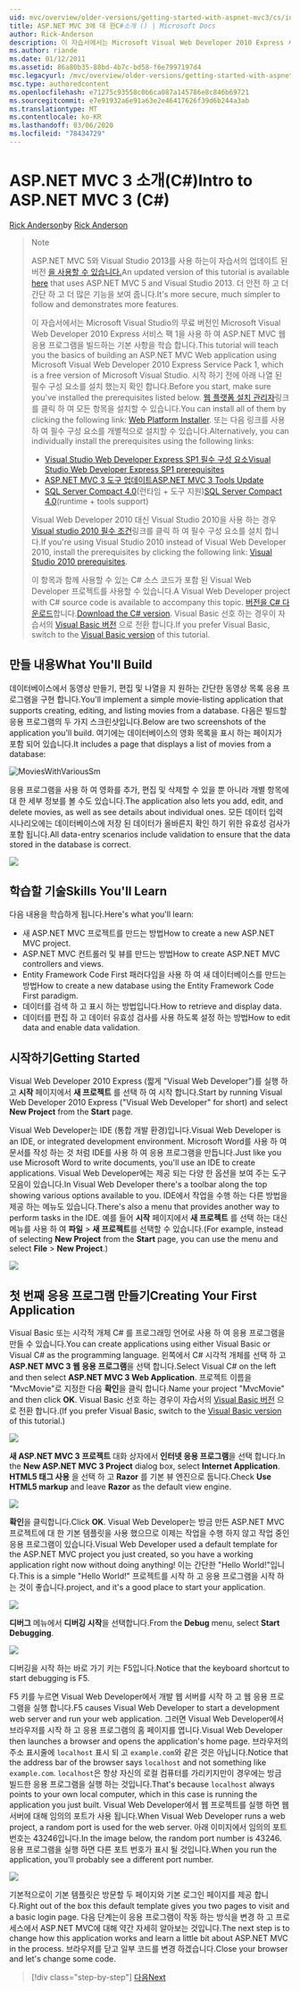 ```yaml
---
uid: mvc/overview/older-versions/getting-started-with-aspnet-mvc3/cs/intro-to-aspnet-mvc-3
title: ASP.NET MVC 3에 대 한C#소개 () | Microsoft Docs
author: Rick-Anderson
description: 이 자습서에서는 Microsoft Visual Web Developer 2010 Express 서비스 팩 1 (...)을 사용 하 여 ASP.NET MVC 웹 응용 프로그램을 빌드하는 기본 사항을 학습 합니다.
ms.author: riande
ms.date: 01/12/2011
ms.assetid: 86a80b35-88bd-4b7c-bd58-f6e7997197d4
msc.legacyurl: /mvc/overview/older-versions/getting-started-with-aspnet-mvc3/cs/intro-to-aspnet-mvc-3
msc.type: authoredcontent
ms.openlocfilehash: e71275c93558c0b6ca087a145786e8c846b69721
ms.sourcegitcommit: e7e91932a6e91a63e2e46417626f39d6b244a3ab
ms.translationtype: MT
ms.contentlocale: ko-KR
ms.lasthandoff: 03/06/2020
ms.locfileid: "78434729"
---
```

# <a name="intro-to-aspnet-mvc-3-c"></a><span data-ttu-id="7e905-103">ASP.NET MVC 3 소개(C#)</span><span class="sxs-lookup"><span data-stu-id="7e905-103">Intro to ASP.NET MVC 3 (C#)</span></span>

<span data-ttu-id="7e905-104">[Rick Anderson](https://twitter.com/RickAndMSFT)</span><span class="sxs-lookup"><span data-stu-id="7e905-104">by [Rick Anderson](https://twitter.com/RickAndMSFT)</span></span>

> > [!NOTE]
> > <span data-ttu-id="7e905-105">ASP.NET MVC 5와 Visual Studio 2013를 사용 하는이 자습서의 업데이트 된 버전 [을 사용할 수 있습니다.](../../../getting-started/introduction/getting-started.md)</span><span class="sxs-lookup"><span data-stu-id="7e905-105">An updated version of this tutorial is available [here](../../../getting-started/introduction/getting-started.md) that uses ASP.NET MVC 5 and Visual Studio 2013.</span></span> <span data-ttu-id="7e905-106">더 안전 하 고 더 간단 하 고 더 많은 기능을 보여 줍니다.</span><span class="sxs-lookup"><span data-stu-id="7e905-106">It's more secure, much simpler to follow and demonstrates more features.</span></span>
> 
> 
> <span data-ttu-id="7e905-107">이 자습서에서는 Microsoft Visual Studio의 무료 버전인 Microsoft Visual Web Developer 2010 Express 서비스 팩 1을 사용 하 여 ASP.NET MVC 웹 응용 프로그램을 빌드하는 기본 사항을 학습 합니다.</span><span class="sxs-lookup"><span data-stu-id="7e905-107">This tutorial will teach you the basics of building an ASP.NET MVC Web application using Microsoft Visual Web Developer 2010 Express Service Pack 1, which is a free version of Microsoft Visual Studio.</span></span> <span data-ttu-id="7e905-108">시작 하기 전에 아래 나열 된 필수 구성 요소를 설치 했는지 확인 합니다.</span><span class="sxs-lookup"><span data-stu-id="7e905-108">Before you start, make sure you've installed the prerequisites listed below.</span></span> <span data-ttu-id="7e905-109">[웹 플랫폼 설치 관리자](https://www.microsoft.com/web/gallery/install.aspx?appid=VWD2010SP1Pack)링크를 클릭 하 여 모든 항목을 설치할 수 있습니다.</span><span class="sxs-lookup"><span data-stu-id="7e905-109">You can install all of them by clicking the following link: [Web Platform Installer](https://www.microsoft.com/web/gallery/install.aspx?appid=VWD2010SP1Pack).</span></span> <span data-ttu-id="7e905-110">또는 다음 링크를 사용 하 여 필수 구성 요소를 개별적으로 설치할 수 있습니다.</span><span class="sxs-lookup"><span data-stu-id="7e905-110">Alternatively, you can individually install the prerequisites using the following links:</span></span>
> 
> - [<span data-ttu-id="7e905-111">Visual Studio Web Developer Express SP1 필수 구성 요소</span><span class="sxs-lookup"><span data-stu-id="7e905-111">Visual Studio Web Developer Express SP1 prerequisites</span></span>](https://www.microsoft.com/web/gallery/install.aspx?appid=VWD2010SP1Pack)
> - [<span data-ttu-id="7e905-112">ASP.NET MVC 3 도구 업데이트</span><span class="sxs-lookup"><span data-stu-id="7e905-112">ASP.NET MVC 3 Tools Update</span></span>](https://www.microsoft.com/web/gallery/install.aspx?appsxml=&amp;appid=MVC3)
> - <span data-ttu-id="7e905-113">[SQL Server Compact 4.0](https://www.microsoft.com/web/gallery/install.aspx?appid=SQLCE;SQLCEVSTools_4_0)(런타임 + 도구 지원)</span><span class="sxs-lookup"><span data-stu-id="7e905-113">[SQL Server Compact 4.0](https://www.microsoft.com/web/gallery/install.aspx?appid=SQLCE;SQLCEVSTools_4_0)(runtime + tools support)</span></span>
> 
> <span data-ttu-id="7e905-114">Visual Web Developer 2010 대신 Visual Studio 2010을 사용 하는 경우 [Visual studio 2010 필수 조건](https://www.microsoft.com/web/gallery/install.aspx?appsxml=&amp;appid=VS2010SP1Pack)링크를 클릭 하 여 필수 구성 요소를 설치 합니다.</span><span class="sxs-lookup"><span data-stu-id="7e905-114">If you're using Visual Studio 2010 instead of Visual Web Developer 2010, install the prerequisites by clicking the following link: [Visual Studio 2010 prerequisites](https://www.microsoft.com/web/gallery/install.aspx?appsxml=&amp;appid=VS2010SP1Pack).</span></span>
> 
> <span data-ttu-id="7e905-115">이 항목과 함께 사용할 수 있는 C# 소스 코드가 포함 된 Visual Web Developer 프로젝트를 사용할 수 있습니다.</span><span class="sxs-lookup"><span data-stu-id="7e905-115">A Visual Web Developer project with C# source code is available to accompany this topic.</span></span> <span data-ttu-id="7e905-116">[버전을 C# 다운로드](https://code.msdn.microsoft.com/Introduction-to-MVC-3-10d1b098)합니다.</span><span class="sxs-lookup"><span data-stu-id="7e905-116">[Download the C# version](https://code.msdn.microsoft.com/Introduction-to-MVC-3-10d1b098).</span></span> <span data-ttu-id="7e905-117">Visual Basic 선호 하는 경우이 자습서의 [Visual Basic 버전](../vb/intro-to-aspnet-mvc-3.md) 으로 전환 합니다.</span><span class="sxs-lookup"><span data-stu-id="7e905-117">If you prefer Visual Basic, switch to the [Visual Basic version](../vb/intro-to-aspnet-mvc-3.md) of this tutorial.</span></span>

## <a name="what-youll-build"></a><span data-ttu-id="7e905-118">만들 내용</span><span class="sxs-lookup"><span data-stu-id="7e905-118">What You'll Build</span></span>

<span data-ttu-id="7e905-119">데이터베이스에서 동영상 만들기, 편집 및 나열을 지 원하는 간단한 동영상 목록 응용 프로그램을 구현 합니다.</span><span class="sxs-lookup"><span data-stu-id="7e905-119">You'll implement a simple movie-listing application that supports creating, editing, and listing movies from a database.</span></span> <span data-ttu-id="7e905-120">다음은 빌드할 응용 프로그램의 두 가지 스크린샷입니다.</span><span class="sxs-lookup"><span data-stu-id="7e905-120">Below are two screenshots of the application you'll build.</span></span> <span data-ttu-id="7e905-121">여기에는 데이터베이스의 영화 목록을 표시 하는 페이지가 포함 되어 있습니다.</span><span class="sxs-lookup"><span data-stu-id="7e905-121">It includes a page that displays a list of movies from a database:</span></span>

![MoviesWithVariousSm](intro-to-aspnet-mvc-3/_static/image1.png)

<span data-ttu-id="7e905-123">응용 프로그램을 사용 하 여 영화를 추가, 편집 및 삭제할 수 있을 뿐 아니라 개별 항목에 대 한 세부 정보를 볼 수도 있습니다.</span><span class="sxs-lookup"><span data-stu-id="7e905-123">The application also lets you add, edit, and delete movies, as well as see details about individual ones.</span></span> <span data-ttu-id="7e905-124">모든 데이터 입력 시나리오에는 데이터베이스에 저장 된 데이터가 올바른지 확인 하기 위한 유효성 검사가 포함 됩니다.</span><span class="sxs-lookup"><span data-stu-id="7e905-124">All data-entry scenarios include validation to ensure that the data stored in the database is correct.</span></span>

![](intro-to-aspnet-mvc-3/_static/image2.png)

## <a name="skills-youll-learn"></a><span data-ttu-id="7e905-125">학습할 기술</span><span class="sxs-lookup"><span data-stu-id="7e905-125">Skills You'll Learn</span></span>

<span data-ttu-id="7e905-126">다음 내용을 학습하게 됩니다.</span><span class="sxs-lookup"><span data-stu-id="7e905-126">Here's what you'll learn:</span></span>

- <span data-ttu-id="7e905-127">새 ASP.NET MVC 프로젝트를 만드는 방법</span><span class="sxs-lookup"><span data-stu-id="7e905-127">How to create a new ASP.NET MVC project.</span></span>
- <span data-ttu-id="7e905-128">ASP.NET MVC 컨트롤러 및 뷰를 만드는 방법</span><span class="sxs-lookup"><span data-stu-id="7e905-128">How to create ASP.NET MVC controllers and views.</span></span>
- <span data-ttu-id="7e905-129">Entity Framework Code First 패러다임을 사용 하 여 새 데이터베이스를 만드는 방법</span><span class="sxs-lookup"><span data-stu-id="7e905-129">How to create a new database using the Entity Framework Code First paradigm.</span></span>
- <span data-ttu-id="7e905-130">데이터를 검색 하 고 표시 하는 방법입니다.</span><span class="sxs-lookup"><span data-stu-id="7e905-130">How to retrieve and display data.</span></span>
- <span data-ttu-id="7e905-131">데이터를 편집 하 고 데이터 유효성 검사를 사용 하도록 설정 하는 방법</span><span class="sxs-lookup"><span data-stu-id="7e905-131">How to edit data and enable data validation.</span></span>

## <a name="getting-started"></a><span data-ttu-id="7e905-132">시작하기</span><span class="sxs-lookup"><span data-stu-id="7e905-132">Getting Started</span></span>

<span data-ttu-id="7e905-133">Visual Web Developer 2010 Express (짧게 "Visual Web Developer")를 실행 하 고 **시작** 페이지에서 **새 프로젝트** 를 선택 하 여 시작 합니다.</span><span class="sxs-lookup"><span data-stu-id="7e905-133">Start by running Visual Web Developer 2010 Express ("Visual Web Developer" for short) and select **New Project** from the **Start** page.</span></span>

<span data-ttu-id="7e905-134">Visual Web Developer는 IDE (통합 개발 환경)입니다.</span><span class="sxs-lookup"><span data-stu-id="7e905-134">Visual Web Developer is an IDE, or integrated development environment.</span></span> <span data-ttu-id="7e905-135">Microsoft Word를 사용 하 여 문서를 작성 하는 것 처럼 IDE를 사용 하 여 응용 프로그램을 만듭니다.</span><span class="sxs-lookup"><span data-stu-id="7e905-135">Just like you use Microsoft Word to write documents, you'll use an IDE to create applications.</span></span> <span data-ttu-id="7e905-136">Visual Web Developer에는 제공 되는 다양 한 옵션을 보여 주는 도구 모음이 있습니다.</span><span class="sxs-lookup"><span data-stu-id="7e905-136">In Visual Web Developer there's a toolbar along the top showing various options available to you.</span></span> <span data-ttu-id="7e905-137">IDE에서 작업을 수행 하는 다른 방법을 제공 하는 메뉴도 있습니다.</span><span class="sxs-lookup"><span data-stu-id="7e905-137">There's also a menu that provides another way to perform tasks in the IDE.</span></span> <span data-ttu-id="7e905-138">예를 들어 **시작** 페이지에서 **새 프로젝트** 를 선택 하는 대신 메뉴를 사용 하 여 **파일** &gt; **새 프로젝트**를 선택할 수 있습니다.</span><span class="sxs-lookup"><span data-stu-id="7e905-138">(For example, instead of selecting **New Project** from the **Start** page, you can use the menu and select **File** &gt; **New Project**.)</span></span>

[![](intro-to-aspnet-mvc-3/_static/image4.png)](intro-to-aspnet-mvc-3/_static/image3.png)

## <a name="creating-your-first-application"></a><span data-ttu-id="7e905-139">첫 번째 응용 프로그램 만들기</span><span class="sxs-lookup"><span data-stu-id="7e905-139">Creating Your First Application</span></span>

<span data-ttu-id="7e905-140">Visual Basic 또는 시각적 개체 C# 를 프로그래밍 언어로 사용 하 여 응용 프로그램을 만들 수 있습니다.</span><span class="sxs-lookup"><span data-stu-id="7e905-140">You can create applications using either Visual Basic or Visual C# as the programming language.</span></span> <span data-ttu-id="7e905-141">왼쪽에서 C# 시각적 개체를 선택 하 고 **ASP.NET MVC 3 웹 응용 프로그램**을 선택 합니다.</span><span class="sxs-lookup"><span data-stu-id="7e905-141">Select Visual C# on the left and then select **ASP.NET MVC 3 Web Application**.</span></span> <span data-ttu-id="7e905-142">프로젝트 이름을 "MvcMovie"로 지정한 다음 **확인**을 클릭 합니다.</span><span class="sxs-lookup"><span data-stu-id="7e905-142">Name your project "MvcMovie" and then click **OK**.</span></span> <span data-ttu-id="7e905-143">Visual Basic 선호 하는 경우이 자습서의 [Visual Basic 버전](../vb/intro-to-aspnet-mvc-3.md) 으로 전환 합니다.</span><span class="sxs-lookup"><span data-stu-id="7e905-143">(If you prefer Visual Basic, switch to the [Visual Basic version](../vb/intro-to-aspnet-mvc-3.md) of this tutorial.)</span></span>

![](intro-to-aspnet-mvc-3/_static/image5.png)

<span data-ttu-id="7e905-144">**새 ASP.NET MVC 3 프로젝트** 대화 상자에서 **인터넷 응용 프로그램**을 선택 합니다.</span><span class="sxs-lookup"><span data-stu-id="7e905-144">In the **New ASP.NET MVC 3 Project** dialog box, select **Internet Application**.</span></span> <span data-ttu-id="7e905-145">**HTML5 태그 사용** 을 선택 하 고 **Razor** 를 기본 뷰 엔진으로 둡니다.</span><span class="sxs-lookup"><span data-stu-id="7e905-145">Check **Use HTML5 markup** and leave **Razor** as the default view engine.</span></span>

![](intro-to-aspnet-mvc-3/_static/image6.png)

<span data-ttu-id="7e905-146">**확인**을 클릭합니다.</span><span class="sxs-lookup"><span data-stu-id="7e905-146">Click **OK**.</span></span> <span data-ttu-id="7e905-147">Visual Web Developer는 방금 만든 ASP.NET MVC 프로젝트에 대 한 기본 템플릿을 사용 했으므로 이제는 작업을 수행 하지 않고 작업 중인 응용 프로그램이 있습니다.</span><span class="sxs-lookup"><span data-stu-id="7e905-147">Visual Web Developer used a default template for the ASP.NET MVC project you just created, so you have a working application right now without doing anything!</span></span> <span data-ttu-id="7e905-148">이는 간단한 "Hello World!"입니다.</span><span class="sxs-lookup"><span data-stu-id="7e905-148">This is a simple "Hello World!"</span></span> <span data-ttu-id="7e905-149">프로젝트를 시작 하 고 응용 프로그램을 시작 하는 것이 좋습니다.</span><span class="sxs-lookup"><span data-stu-id="7e905-149">project, and it's a good place to start your application.</span></span>

[![](intro-to-aspnet-mvc-3/_static/image8.png)](intro-to-aspnet-mvc-3/_static/image7.png)

<span data-ttu-id="7e905-150">**디버그** 메뉴에서 **디버깅 시작**을 선택합니다.</span><span class="sxs-lookup"><span data-stu-id="7e905-150">From the **Debug** menu, select **Start Debugging**.</span></span>

![](intro-to-aspnet-mvc-3/_static/image9.png)

<span data-ttu-id="7e905-151">디버깅을 시작 하는 바로 가기 키는 F5입니다.</span><span class="sxs-lookup"><span data-stu-id="7e905-151">Notice that the keyboard shortcut to start debugging is F5.</span></span>

<span data-ttu-id="7e905-152">F5 키를 누르면 Visual Web Developer에서 개발 웹 서버를 시작 하 고 웹 응용 프로그램을 실행 합니다.</span><span class="sxs-lookup"><span data-stu-id="7e905-152">F5 causes Visual Web Developer to start a development web server and run your web application.</span></span> <span data-ttu-id="7e905-153">그러면 Visual Web Developer에서 브라우저를 시작 하 고 응용 프로그램의 홈 페이지를 엽니다.</span><span class="sxs-lookup"><span data-stu-id="7e905-153">Visual Web Developer then launches a browser and opens the application's home page.</span></span> <span data-ttu-id="7e905-154">브라우저의 주소 표시줄에 `localhost` 표시 되 고 `example.com`와 같은 것은 아닙니다.</span><span class="sxs-lookup"><span data-stu-id="7e905-154">Notice that the address bar of the browser says `localhost` and not something like `example.com`.</span></span> <span data-ttu-id="7e905-155">`localhost`은 항상 자신의 로컬 컴퓨터를 가리키지만이 경우에는 방금 빌드한 응용 프로그램을 실행 하는 것입니다.</span><span class="sxs-lookup"><span data-stu-id="7e905-155">That's because `localhost` always points to your own local computer, which in this case is running the application you just built.</span></span> <span data-ttu-id="7e905-156">Visual Web Developer에서 웹 프로젝트를 실행 하면 웹 서버에 대해 임의의 포트가 사용 됩니다.</span><span class="sxs-lookup"><span data-stu-id="7e905-156">When Visual Web Developer runs a web project, a random port is used for the web server.</span></span> <span data-ttu-id="7e905-157">아래 이미지에서 임의의 포트 번호는 43246입니다.</span><span class="sxs-lookup"><span data-stu-id="7e905-157">In the image below, the random port number is 43246.</span></span> <span data-ttu-id="7e905-158">응용 프로그램을 실행 하면 다른 포트 번호가 표시 될 것입니다.</span><span class="sxs-lookup"><span data-stu-id="7e905-158">When you run the application, you'll probably see a different port number.</span></span>

![](intro-to-aspnet-mvc-3/_static/image10.png)

<span data-ttu-id="7e905-159">기본적으로이 기본 템플릿은 방문할 두 페이지와 기본 로그인 페이지를 제공 합니다.</span><span class="sxs-lookup"><span data-stu-id="7e905-159">Right out of the box this default template gives you two pages to visit and a basic login page.</span></span> <span data-ttu-id="7e905-160">다음 단계는이 응용 프로그램이 작동 하는 방식을 변경 하 고 프로세스에서 ASP.NET MVC에 대해 약간 자세히 알아보는 것입니다.</span><span class="sxs-lookup"><span data-stu-id="7e905-160">The next step is to change how this application works and learn a little bit about ASP.NET MVC in the process.</span></span> <span data-ttu-id="7e905-161">브라우저를 닫고 일부 코드를 변경 하겠습니다.</span><span class="sxs-lookup"><span data-stu-id="7e905-161">Close your browser and let's change some code.</span></span>

> [!div class="step-by-step"]
> [<span data-ttu-id="7e905-162">다음</span><span class="sxs-lookup"><span data-stu-id="7e905-162">Next</span></span>](adding-a-controller.md)
